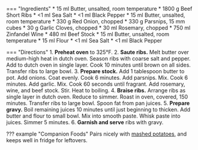 === "Ingredients"
    * 15 ml Butter, unsalted, room temperature
    * 1800 g Beef Short Ribs
    * <1 ml Sea Salt
    * <1 ml Black Pepper
    * 15 ml Butter, unsalted, room temperature
    * 330 g Red Onion, chopped
    * 330 g Parsnips, 15 mm cubes
    * 30 g Garlic Cloves, chopped
    * 30 ml Rosemary, chopped
    * 750 ml Zinfandel Wine
    * 480 ml Beef Stock
    * 15 ml Butter, unsalted, room temperature
    * 15 ml Flour
    * <1 ml Sea Salt
    * <1 ml Black Pepper

=== "Directions"
    1. **Preheat oven** to 325°F.
    2. **Saute ribs.** Melt butter over medium-high heat in dutch oven. Season ribs with coarse salt and pepper. Add to dutch oven in single layer. Cook 10 minutes until brown on all sides. Transfer ribs to large bowl.
    3. **Prepare stock.** Add 1 tablespoon butter to pot. Add onions. Coat evenly. Cook 6 minutes. Add parsnips. Mix. Cook 6 minutes. Add garlic. Mix. Cook 60 seconds until fragrant. Add rosemary, wine, and beef stock. Stir. Heat to boiling.
    4. **Braise ribs.** Arrange ribs as single layer in dutch oven. Reduce to simmer. Roast in oven, covered, 150 minutes. Transfer ribs to large bowl. Spoon fat from pan juices.
    5. **Prepare gravy.** Boil remaining juices 10 minutes until just beginning to thicken. Add butter and flour to small bowl. Mix into smooth paste. Whisk paste into juices. Simmer 5 minutes.
    6. **Garnish and serve** ribs with gravy.

??? example "Companion Foods"
    Pairs nicely with [mashed potatoes](../../sides/mashed-potatoes.md), and keeps well in fridge for leftovers.

[^1]:
    Kelley, Jeanne Thiel. ["Zinfandel-Braised Beef Short Ribs with Rosemary-Parsnip Mashed Potatoes."](https://www.epicurious.com/recipes/food/views/zinfandel-braised-beef-short-ribs-with-rosemary-parsnip-mashed-potatoes-352635). Epicurious. 19 April 2009. Accessed 2019.
